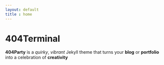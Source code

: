 ```yaml
---
layout: default
title : home
---
```


# 404Terminal

**404Party** is a *quirky*, *vibrant* Jekyll theme that turns your **blog** or **portfolio** into a celebration of **creativity**